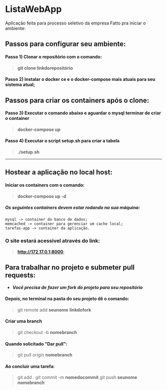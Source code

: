 # ListaWebApp
Aplicação feita para processo seletivo da empresa Fatto
pra iniciar o ambiente:

## Passos para configurar seu ambiente:

#### Passo 1) Clonar o repositório com o comando:

>**git clone linkdorepositório**

#### Passo 2) Instalar o docker ce e o docker-compose mais atuais para seu sistema atual;

## Passos para criar os containers após o clone:

#### Passo 3) Executar o comando abaixo e aguardar o mysql terminar de criar o container
>**docker-compose up**

#### Passo 4) Executar o script setup.sh para criar a tabela
>**./setup.sh**

***

## Hostear a aplicação no local host:

#### Iniciar os containers com o comando:
   > **docker-compose up -d**

##### ***Os seguintes containers devem estar rodando na sua máquina:***

	mysql -> container do banco de dados;
	memcached -> container para gerenciar um cache local;
	tarefas-app -> container da aplicação.

### O site estará acessivel através do link:

>**http://172.17.0.1:8000**;

## Para trabalhar no projeto e submeter pull requests:

- ***Você precisa de fazer um fork do projeto para seu repositório***

#### Depois, no terminal na pasta do seu projeto dê o comando: 

>git remote add **seunome** **linkdofork**

#### Criar uma branch

>git checkout -b **nomebranch**

#### Quando solicitado "Dar pull":

>git pull origin **nomebranch**

#### Ao concluir uma tarefa:

>git add .
git commit -m **nomedocommit**
git push **seunome** **nomebranch**
